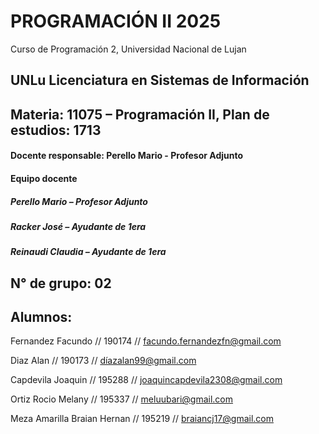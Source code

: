 # PROGRAMACIÓN II 2025
Curso de Programación 2, Universidad Nacional de Lujan
## UNLu Licenciatura en Sistemas de Información
## Materia: 11075 – Programación II, Plan de estudios: 1713
#### Docente responsable: Perello Mario - Profesor Adjunto
#### Equipo docente
##### Perello Mario – Profesor Adjunto
##### Racker José – Ayudante de 1era
##### Reinaudi Claudia – Ayudante de 1era
## N° de grupo: 02
## Alumnos:

Fernandez Facundo //  190174 // facundo.fernandezfn@gmail.com

Diaz Alan // 190173 // díazalan99@gmail.com

Capdevila Joaquin //  195288 // joaquincapdevila2308@gmail.com

Ortiz Rocio Melany //  195337 // meluubari@gmail.com

Meza Amarilla Braian Hernan // 195219 // braiancj17@gmail.com

